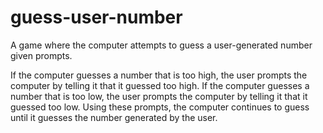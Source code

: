 # guess-user-number
A game where the computer attempts to guess a user-generated number given prompts.

If the computer guesses a number that is too high, the user prompts the computer by telling it that it guessed too high. If the computer guesses a number that is too low, the user prompts the computer by telling it that it guessed too low. Using these prompts, the computer continues to guess until it guesses the number generated by the user.
